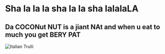 <DOCTYPE html>
<html>
<head>
  <h1>Sha la la la sha la la sha lalalaLA</h1>
</head>

<body>
  
  <h2>Da COCONut NUT is a jiant NAt and when u eat to much you get BERY PAT</h2>
  <img src="[pic_trulli.jpg](https://cdn.w600.comps.canstockphoto.com/coconut-for-a-healthy-lean-body-stock-photos_csp22222934.jpg)" alt="Italian Trulli">
